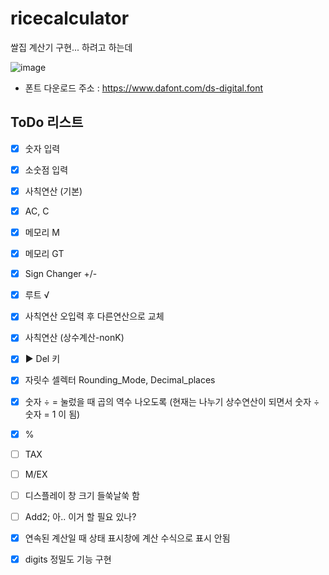 # ricecalculator
쌀집 계산기 구현... 하려고 하는데

![image](https://github.com/creeras/ricecalculator/assets/4322821/19074d81-6941-4bd2-a965-09729c338e97)
* 폰트 다운로드 주소 : https://www.dafont.com/ds-digital.font

## ToDo 리스트
- [x] 숫자 입력
- [x] 소숫점 입력
- [x] 사칙연산 (기본)
- [x] AC, C
- [x] 메모리 M
- [x] 메모리 GT
- [x] Sign Changer +/-
- [x] 루트 √
- [x] 사칙연산 오입력 후 다른연산으로 교체
- [x] 사칙연산 (상수계산-nonK)
- [x] ▶ Del 키
- [x] 자릿수 셀렉터 Rounding_Mode, Decimal_places
- [x] 숫자 ÷ = 눌렀을 때 곱의 역수 나오도록 (현재는 나누기 상수연산이 되면서 숫자 ÷ 숫자 = 1 이 됨)
- [x] %
- [ ] TAX
- [ ] M/EX
- [ ] 디스플레이 창 크기 들쑥날쑥 함
- [ ] Add2; 아.. 이거 할 필요 있나?
- [x] 연속된 계산일 때 상태 표시창에 계산 수식으로 표시 안됨
- [x] digits 정밀도 기능 구현


